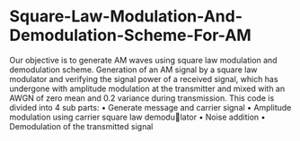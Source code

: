 # Square-Law-Modulation-And-Demodulation-Scheme-For-AM
Our objective is to generate AM waves using square law
modulation and demodulation scheme.
Generation of an AM signal by a square law modulator
and verifying the signal power of a received signal, which has
undergone with amplitude modulation at the transmitter and
mixed with an AWGN of zero mean and 0.2 variance during
transmission.
This code is divided into 4 sub parts:
• Generate message and carrier signal
• Amplitude modulation using carrier square law demodulator
• Noise addition
• Demodulation of the transmitted signal
